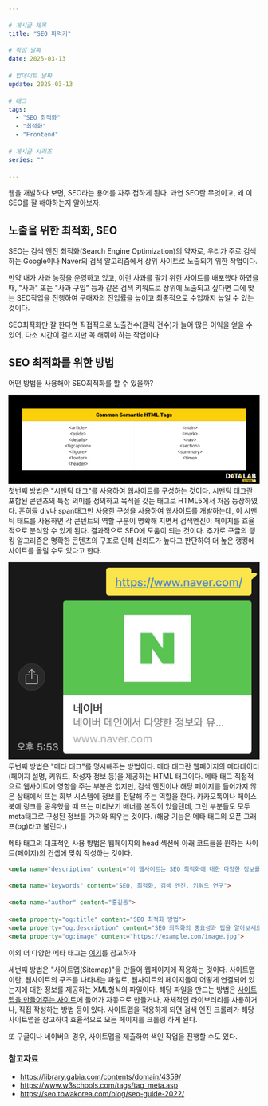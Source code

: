 ```yaml
---

# 게시글 제목
title: "SEO 파먹기"

# 작성 날짜
date: 2025-03-13

# 업데이트 날짜
update: 2025-03-13

# 태그
tags:
  - "SEO 최적화"
  - "최적화"
  - "Frontend"

# 게시글 시리즈
series: ""

---
```


웹을 개발하다 보면, SEO라는 용어를 자주 접하게 된다. 과연 SEO란 무엇이고, 왜 이 SEO를 잘 해야하는지 알아보자.

## 노출을 위한 최적화, SEO
SEO는 검색 엔진 최적화(Search Engine Optimization)의 약자로, 우리가 주로 검색하는 Google이나 Naver의 검색 알고리즘에서 상위 사이트로 노출되기 위한 작업이다.

만약 내가 사과 농장을 운영하고 있고, 이런 사과를 팔기 위한 사이트를 배포했다 하였을 때, "사과" 또는 "사과 구입" 등과 같은 검색 키워드로 상위에 노출되고 싶다면 그에 맞는 SEO작업을 진행하여 구매자의 진입률을 높이고 최종적으로 수입까지 높일 수 있는 것이다.

SEO최적화만 잘 한다면 직접적으로 노출건수(클릭 건수)가 늘어 많은 이익을 얻을 수 있어, 다소 시간이 걸리지만 꼭 해줘야 하는 작업이다.

## SEO 최적화를 위한 방법
어떤 방법을 사용해야 SEO최적화를 할 수 있을까?

![](SimTagEx.png)
첫번째 방법은 "시맨틱 태그"를 사용하여 웹사이트를 구성하는 것이다. 
시맨틱 태그란 포함된 콘텐츠의 특정 의미를 정의하고 목적을 갖는 태그로 HTML5에서 처음 등장하였다. 흔히들 div나 span태그만 사용한 구성을 사용하여 웹사이트를 개발하는데, 이 시맨틱 태드를 사용하면 각 콘텐트의 역할 구분이 명확해 지면서 검색엔진이 페이지를 효율적으로 분석할 수 있게 된다. 결과적으로 SEO에 도움이 되는 것이다. 추가로 구글의 랭킹 알고리즘은 명확한 콘텐츠의 구조로 인해 신뢰도가 높다고 판단하여 더 높은 랭킹에 사이트를 올릴 수도 있다고 한다.


<center><img src="MetaTagEx.png"/></center>
두번째 방법은 "메타 태그"를 명시해주는 방법이다.
메타 태그란 웹페이지의 메타데이터(페이지 설명, 키워드, 작성자 정보 등)을 제공하는 HTML 태그이다. 메타 태그 직접적으로 웹사이트에 영향을 주는 부분은 없지만, 검색 엔진이나 해당 페이지를 들어가지 않은 상태에서 뜨는 회부 시스템에 정보를 전달해 주는 역할을 한다. 카카오톡이나 페이스북에 링크를 공유했을 때 뜨는 미리보기 배너를 본적이 있을텐데, 그런 부분들도 모두 meta태그로 구성된 정보를 가져와 띄우는 것이다. (해당 기능은 메타 태그의 오픈 그래프(og)라고 불린다.)

메타 태그의 대표적인 사용 방법은 웹페이지의 head 섹션에 아래 코드들을 원하는 사이트(페이지)의 컨셉에 맞춰 작성하는 것이다.
```html
<meta name="description" content="이 웹사이트는 SEO 최적화에 대한 다양한 정보를 제공합니다.">

<meta name="keywords" content="SEO, 최적화, 검색 엔진, 키워드 연구">

<meta name="author" content="홍길동">

<meta property="og:title" content="SEO 최적화 방법">
<meta property="og:description" content="SEO 최적화의 중요성과 팁을 알아보세요.">
<meta property="og:image" content="https://example.com/image.jpg">
```
이외 더 다양한 메타 태그는 [여기](https://www.w3schools.com/tags/tag_meta.asp)를 참고하자

세번째 방법은 "사이트맵(Sitemap)"을 만들어 웹페이지에 적용하는 것이다.
사이트맵이란, 웹사이트의 구조를 나타내는 파일로, 웹사이트의 페이지들이 어떻게 연결되어 있는지에 대한 정보를 제공하는 XML형식의 파일이다. 해당 파일을 만드는 방법은 [사이트맵을 만들어주는 사이트](https://www.xml-sitemaps.com/)에 들어가 자동으로 만들거나, 자체적인 라이브러리를 사용하거나, 직접 작성하는 방법 등이 있다. 사이트맵을 적용하게 되면 검색 엔진 크롤러가 해당 사이트맵을 참고하여 효율적으로 모든 페이지를 크롤링 하게 된다.

또 구글이나 네이버의 경우, 사이트맵을 제출하여 색인 작업을 진행할 수도 있다.


### 참고자료
- https://library.gabia.com/contents/domain/4359/
- https://www.w3schools.com/tags/tag_meta.asp
- https://seo.tbwakorea.com/blog/seo-guide-2022/
